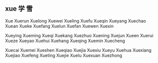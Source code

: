 xue  学 雪 
---

Xue Xuerun Xuelong Xuewei Xueling Xuefu Xueqin Xueyang Xuechao Xuean Xueke Xuefang Xuelun Xuefan Xuewen Xuexin 

Xueying Xueming Xueqi Xuekang Xuezhuo Xuening Xuejun Xueen Xuerui Xueze Xueyao Xuehui Xuehang Xueqing Xuemin Xuecheng 

Xuecai Xuemei Xueshen Xueqiao Xuejia Xuexiu Xueyu Xuehua Xuexiang Xuejiao Xuefeng Xueting Xuejie Xuelu Xuexuan Xuezhong 
